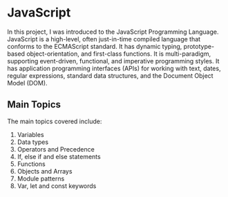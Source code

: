 # JavaScript

In this project, I was introduced to the JavaScript Programming Language. JavaScript is a high-level, often just-in-time compiled language that conforms to the ECMAScript standard. It has dynamic typing, prototype-based object-orientation, and first-class functions. It is multi-paradigm, supporting event-driven, functional, and imperative programming styles. It has application programming interfaces (APIs) for working with text, dates, regular expressions, standard data structures, and the Document Object Model (DOM).

## Main Topics
The main topics covered include:
1. Variables
2. Data types
3. Operators and Precedence
4. If, else if and else statements
5. Functions
6. Objects and Arrays
7. Module patterns
8. Var, let and const keywords

